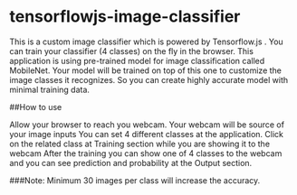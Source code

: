 # tensorflowjs-image-classifier

This is a custom image classifier which is powered by Tensorflow.js . You can train your classifier (4 classes) on the fly in the browser. This application is using pre-trained model for image classification called MobileNet. Your model will be trained on top of this one to customize the image classes it recognizes. So you can create highly accurate model with minimal training data.

##How to use

Allow your browser to reach you webcam. Your webcam will be source of your image inputs
You can set 4 different classes at the application. Click on the related class at Training section while you are showing it to the webcam
After the training you can show one of 4 classes to the webcam and you can see prediction and probability at the Output section.

###Note: Minimum 30 images per class will increase the accuracy.
